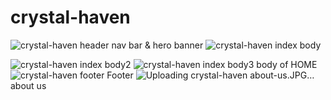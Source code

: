 # crystal-haven
![crystal-haven header](https://github.com/HabibaNiazi/crystal-haven/assets/146112297/2a90ef1a-97ac-4406-bddf-ca7de494a5a8)
nav bar & hero banner 
![crystal-haven index body](https://github.com/HabibaNiazi/crystal-haven/assets/146112297/4d8a414b-b006-45cc-a542-944439356b27)

![crystal-haven index body2](https://github.com/HabibaNiazi/crystal-haven/assets/146112297/9a772bbe-2845-4405-80e9-bfd286537e8e)
![crystal-haven index body3](https://github.com/HabibaNiazi/crystal-haven/assets/146112297/839dbcbc-dcea-44dc-a981-1084010d785f)
body of HOME
![crystal-haven footer](https://github.com/HabibaNiazi/crystal-haven/assets/146112297/9f8e346a-f7a8-40e0-bc56-697402ad021a)
Footer
![Uploading crystal-haven about-us.JPG…]()
about us
